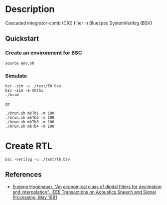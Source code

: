 # Description
Cascaded integrator-comb (CIC) filter in Bluespec SystemVerilog (BSV)

## Quickstart

### Create an environment for BSC
```shell
source env.sh
```

### Simulate
```shell
bsc -sim -u ./test/Tb.bsv
bsc -sim -e mkTb1
./bsim
```
or
```shell
./brun.sh mkTb1 -m 100
./brun.sh mkTb2 -m 100
./brun.sh mkTb3 -m 100
./brun.sh mkTb4 -m 100
```

# Create RTL
```shell
bsc -verilog -u ./test/Tb.bsv
```

## References
* [Eugene Hogenauer, "An economical class of digital filters for decimation and interpolation", IEEE Transactions on Acoustics Speech and Signal Processing, May 1981](doc/Hogenauer1981-AnEconomicalClassofDigitalFiltersforDecimationandInterpolation.pdf)
